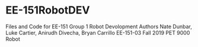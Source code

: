 # EE-151RobotDEV
Files and Code for EE-151 Group 1 Robot Devolopment
Authors Nate Dunbar, Luke Cartier, Anirudh Divecha, Bryan Carrillo
EE-151-03 Fall 2019 PET 9000 Robot
